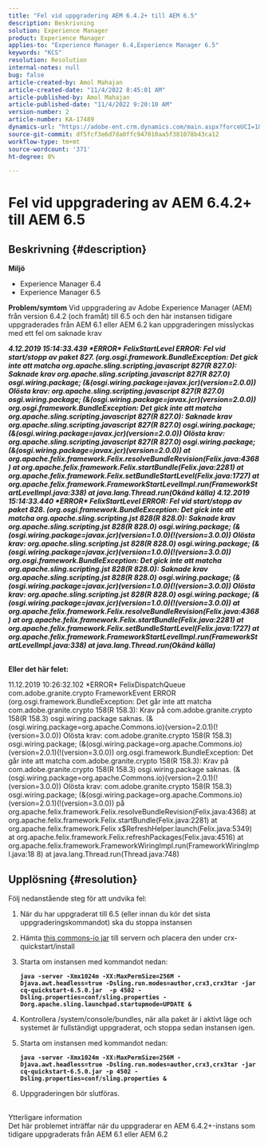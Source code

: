 ```yaml
---
title: "Fel vid uppgradering AEM 6.4.2+ till AEM 6.5"
description: Beskrivning
solution: Experience Manager
product: Experience Manager
applies-to: "Experience Manager 6.4,Experience Manager 6.5"
keywords: "KCS"
resolution: Resolution
internal-notes: null
bug: false
article-created-by: Amol Mahajan
article-created-date: "11/4/2022 8:45:01 AM"
article-published-by: Amol Mahajan
article-published-date: "11/4/2022 9:20:10 AM"
version-number: 2
article-number: KA-17489
dynamics-url: "https://adobe-ent.crm.dynamics.com/main.aspx?forceUCI=1&pagetype=entityrecord&etn=knowledgearticle&id=c239e0f7-1c5c-ed11-9561-6045bd006704"
source-git-commit: df5fcf3e6d7da0ffc947010aa5f381078b43ca12
workflow-type: tm+mt
source-wordcount: '371'
ht-degree: 0%

---
```


# Fel vid uppgradering av AEM 6.4.2+ till AEM 6.5

## Beskrivning {#description}

<b>Miljö</b>
- Experience Manager 6.4
- Experience Manager 6.5

<b>Problem/symtom</b>
Vid uppgradering av Adobe Experience Manager (AEM) från version 6.4.2 (och framåt) till 6.5 och den här instansen tidigare uppgraderades från AEM 6.1 eller AEM 6.2 kan uppgraderingen misslyckas med ett fel om saknade krav

<b>*4.12.2019 15:14:33.439 \*ERROR\* FelixStartLevel ERROR: Fel vid start/stopp av paket 827. (org.osgi.framework.BundleException: Det gick inte att matcha org.apache.sling.scripting.javascript 827(R 827.0): Saknade krav org.apache.sling.scripting.javascript 827(R 827.0) osgi.wiring.package; (&amp;(osgi.wiring.package=javax.jcr)(version=2.0.0)) Olösta krav: org.apache.sling.scripting.javascript 827(R 827.0) osgi.wiring.package; (&amp;(osgi.wiring.package=javax.jcr)(version=2.0.0))*
*org.osgi.framework.BundleException: Det gick inte att matcha org.apache.sling.scripting.javascript 827(R 827.0): Saknade krav org.apache.sling.scripting.javascript 827(R 827.0) osgi.wiring.package; (&amp;(osgi.wiring.package=javax.jcr)(version=2.0.0)) Olösta krav: org.apache.sling.scripting.javascript 827(R 827.0) osgi.wiring.package; (&amp;(osgi.wiring.package=javax.jcr)(version=2.0.0))*
*at org.apache.felix.framework.Felix.resolveBundleRevision(Felix.java:4368)*
*at org.apache.felix.framework.Felix.startBundle(Felix.java:2281)*
*at org.apache.felix.framework.Felix.setBundleStartLevel(Felix.java:1727)*
*at org.apache.felix.framework.FrameworkStartLevelImpl.run(FrameworkStartLevelImpl.java:338)*
*at java.lang.Thread.run(Okänd källa)*
*4.12.2019 15:14:33.440 \*ERROR\* FelixStartLevel ERROR: Fel vid start/stopp av paket 828. (org.osgi.framework.BundleException: Det gick inte att matcha org.apache.sling.scripting.jst 828(R 828.0): Saknade krav org.apache.sling.scripting.jst 828(R 828.0) osgi.wiring.package; (&amp;(osgi.wiring.package=javax.jcr)(version=1.0.0)(!(version=3.0.0)) Olösta krav: org.apache.sling.scripting.jst 828(R 828.0) osgi.wiring.package; (&amp;(osgi.wiring.package=javax.jcr)(version=1.0.0)(!(version=3.0.0))*
*org.osgi.framework.BundleException: Det gick inte att matcha org.apache.sling.scripting.jst 828(R 828.0): Saknade krav org.apache.sling.scripting.jst 828(R 828.0) osgi.wiring.package; (&amp;(osgi.wiring.package=javax.jcr)(version=1.0.0)(!(version=3.0.0)) Olösta krav: org.apache.sling.scripting.jst 828(R 828.0) osgi.wiring.package; (&amp;(osgi.wiring.package=javax.jcr)(version=1.0.0)(!(version=3.0.0))*
*at org.apache.felix.framework.Felix.resolveBundleRevision(Felix.java:4368)*
*at org.apache.felix.framework.Felix.startBundle(Felix.java:2281)*
*at org.apache.felix.framework.Felix.setBundleStartLevel(Felix.java:1727)*
*at org.apache.felix.framework.FrameworkStartLevelImpl.run(FrameworkStartLevelImpl.java:338)*
*at java.lang.Thread.run(Okänd källa)*

<br>Eller det här felet:</b>

11.12.2019 10:26:32.102 \*ERROR\* FelixDispatchQueue com.adobe.granite.crypto FrameworkEvent ERROR (org.osgi.framework.BundleException: Det går inte att matcha com.adobe.granite.crypto 158(R 158.3): Krav på com.adobe.granite.crypto 158(R 158.3) osgi.wiring.package saknas. (&amp;(osgi.wiring.package=org.apache.Commons.io)(version=2.0.1)(!(version=3.0.0)) Olösta krav: com.adobe.granite.crypto 158(R 158.3) osgi.wiring.package; (&amp;(osgi.wiring.package=org.apache.Commons.io)(version=2.0.1)(!(version=3.0.0)) org.osgi.framework.BundleException: Det går inte att matcha com.adobe.granite.crypto 158(R 158.3): Krav på com.adobe.granite.crypto 158(R 158.3) osgi.wiring.package saknas. (&amp;(osgi.wiring.package=org.apache.Commons.io)(version=2.0.1)(!(version=3.0.0)) Olösta krav: com.adobe.granite.crypto 158(R 158.3) osgi.wiring.package; (&amp;(osgi.wiring.package=org.apache.Commons.io)(version=2.0.1)(!(version=3.0.0)) på org.apache.felix.framework.Felix.resolveBundleRevision(Felix.java:4368) at org.apache.felix.framework.Felix.startBundle(Felix.java:2281) at org.apache.felix.framework.Felix x$RefreshHelper.launch(Felix.java:5349) at org.apache.felix.framework.Felix.refreshPackages(Felix.java:4516) at org.apache.felix.framework.FrameworkWiringImpl.run(FrameworkWiringImpl.java:18 8) at java.lang.Thread.run(Thread.java:748)


## Upplösning {#resolution}

Följ nedanstående steg för att undvika fel:
1. När du har uppgraderat till 6.5 (eller innan du kör det sista uppgraderingskommandot) ska du stoppa instansen
2. Hämta [this commons-io jar](https://repo1.maven.org/maven2/commons-io/commons-io/2.6/commons-io-2.6.jar) till servern och placera den under crx-quickstart/install
3. Starta om instansen med kommandot nedan:

   <b>`java -server -Xmx1024m -XX:MaxPermSize=256M -Djava.awt.headless=true -Dsling.run.modes=author,crx3,crx3tar -jar cq-quickstart-6.5.0.jar  -p 4502 -Dsling.properties=conf/sling.properties -Dorg.apache.sling.launchpad.startupmode=UPDATE &`</b>
4. Kontrollera /system/console/bundles, när alla paket är i aktivt läge och systemet är fullständigt uppgraderat, och stoppa sedan instansen igen.
5. Starta om instansen med kommandot nedan:

   <b>`java -server -Xmx1024m -XX:MaxPermSize=256M -Djava.awt.headless=true -Dsling.run.modes=author,crx3,crx3tar -jar cq-quickstart-6.5.0.jar -p 4502 -Dsling.properties=conf/sling.properties &`</b>
6. Uppgraderingen bör slutföras.

<br>Ytterligare information<br>
Det här problemet inträffar när du uppgraderar en AEM 6.4.2+-instans som tidigare uppgraderats från AEM 6.1 eller AEM 6.2
